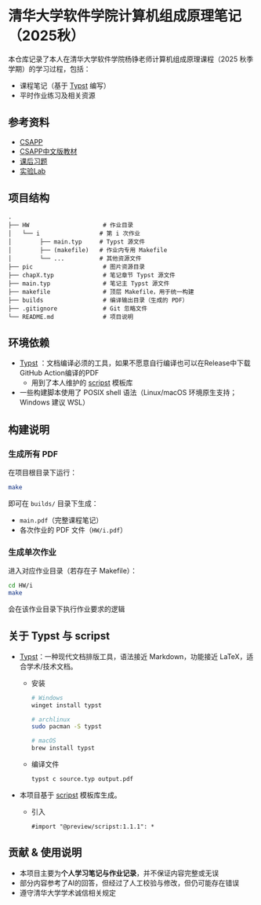 # 清华大学软件学院计算机组成原理笔记（2025秋）

本仓库记录了本人在清华大学软件学院杨铮老师计算机组成原理课程（2025 秋季学期）的学习过程，包括：

* 课程笔记（基于 [Typst](https://typst.app/) 编写）
* 平时作业练习及相关资源

## 参考资料

* [CSAPP](https://www.cs.sfu.ca/~ashriram/Courses/CS295/assets/books/CSAPP_2016.pdf)
* [CSAPP中文版教材](https://annas-archive.org/md5/0f9b27d5b689048ee84c32a0570c28bd)
* [课后习题](https://dreamanddead.github.io/CSAPP-3e-Solutions/)
* [实验Lab](https://github.com/Exely/CSAPP-Labs)

## 项目结构

```
.
├── HW                     # 作业目录
│   └── i                 # 第 i 次作业
│        ├── main.typ     # Typst 源文件
│        ├── (makefile)   # 作业内专用 Makefile
│        └── ...          # 其他资源文件
├── pic                    # 图片资源目录
├── chapX.typ              # 笔记章节 Typst 源文件
├── main.typ               # 笔记主 Typst 源文件
├── makefile               # 顶层 Makefile，用于统一构建
├── builds                 # 编译输出目录（生成的 PDF）
├── .gitignore             # Git 忽略文件
└── README.md              # 项目说明
```

## 环境依赖

* [Typst](https://github.com/typst/typst) ：文档编译必须的工具，如果不愿意自行编译也可以在Release中下载GitHub Action编译的PDF
  * 用到了本人维护的 [scripst](https://github.com/An-314/scripst) 模板库
* 一些构建脚本使用了 POSIX shell 语法（Linux/macOS 环境原生支持；Windows 建议 WSL）

## 构建说明

### 生成所有 PDF

在项目根目录下运行：
```bash
make
```
即可在 `builds/` 目录下生成：

* `main.pdf`（完整课程笔记）
* 各次作业的 PDF 文件（`HW/i.pdf`）

### 生成单次作业

进入对应作业目录（若存在子 Makefile）：
```bash
cd HW/i
make
```
会在该作业目录下执行作业要求的逻辑

## 关于 Typst 与 scripst

* [Typst](https://typst.app/)：一种现代文档排版工具，语法接近 Markdown，功能接近 LaTeX，适合学术/技术文档。

  * 安装

    ```powershell
    # Windows
    winget install typst
    ```

    ```bash
    # archlinux
    sudo pacman -S typst
    ```

    ```bash
    # macOS
    brew install typst
    ```
  * 编译文件

    ```bash
    typst c source.typ output.pdf
    ```

* 本项目基于 [scripst](https://github.com/An-314/scripst) 模板库生成。

  * 引入

    ```typst
    #import "@preview/scripst:1.1.1": *
    ```

## 贡献 & 使用说明

* 本项目主要为**个人学习笔记与作业记录**，并不保证内容完整或无误
* 部分内容参考了AI的回答，但经过了人工校验与修改，但仍可能存在错误
* 遵守清华大学学术诚信相关规定